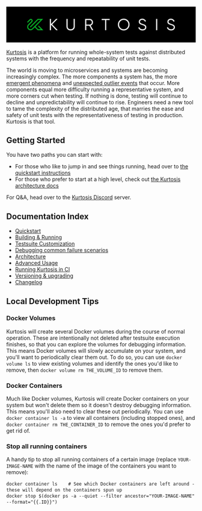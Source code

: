 ![](./images/horizontal-logo.jpg)

[Kurtosis](https://www.kurtosistech.com) is a platform for running whole-system tests against distributed systems with the frequency and repeatability of unit tests.

The world is moving to microservices and systems are becoming increasingly complex. The more components a system has, the more [emergent phenomena](https://en.wikipedia.org/wiki/Emergence) and [unexpected outlier events](https://en.wikipedia.org/wiki/Black_swan_theory) that occur. More components equal more difficulty running a representative system, and more corners cut when testing. If nothing is done, testing will continue to decline and unpredictability will continue to rise. Engineers need a new tool to tame the complexity of the distributed age, that marries the ease and safety of unit tests with the representativeness of testing in production. Kurtosis is that tool.

Getting Started
---------------
You have two paths you can start with:

* For those who like to jump in and see things running, head over to [the quickstart instructions][1]
* For those who prefer to start at a high level, check out [the Kurtosis architecture docs][2]

For Q&A, head over to the [Kurtosis Discord](https://discord.gg/6Jjp9c89z9) server.

Documentation Index
------------------------

* [Quickstart][1]
* [Building & Running](./building-and-running.md)
* [Testsuite Customization](./testsuite-customization.md)
* [Debugging common failure scenarios](./debugging-failed-tests.md)
* [Architecture][2]
* [Advanced Usage](./advanced-usage.md)
* [Running Kurtosis in CI](./running-in-ci.md)
* [Versioning & upgrading](./versioning-and-upgrading.md)
* [Changelog](./changelog.md) 

Local Development Tips
----------------------
### Docker Volumes
Kurtosis will create several Docker volumes during the course of normal operation. These are intentionally not deleted after testsuite execution finishes, so that you can explore the volumes for debugging information. This means Docker volumes will slowly accumulate on your system, and you'll want to periodically clear them out. To do so, you can use `docker volume ls` to view existing volumes and identify the ones you'd like to remove, then `docker volume rm THE_VOLUME_ID` to remove them.

### Docker Containers
Much like Docker volumes, Kurtosis will create Docker containers on your system but won't delete them so it doesn't destroy debugging information. This means you'll also need to clear these out periodically. You can use `docker container ls -a` to view all containers (including stopped ones), and `docker container rm THE_CONTAINER_ID` to remove the ones you'd prefer to get rid of.

### Stop all running containers
A handy tip to stop all running containers of a certain image (replace `YOUR-IMAGE-NAME` with the name of the image of the containers you want to remove):

```
docker container ls    # See which Docker containers are left around - these will depend on the containers spun up
docker stop $(docker ps -a --quiet --filter ancestor="YOUR-IMAGE-NAME" --format="{{.ID}}")
```

[1]: https://github.com/kurtosis-tech/kurtosis-libs/tree/master#testsuite-quickstart
[2]: ./architecture.md
